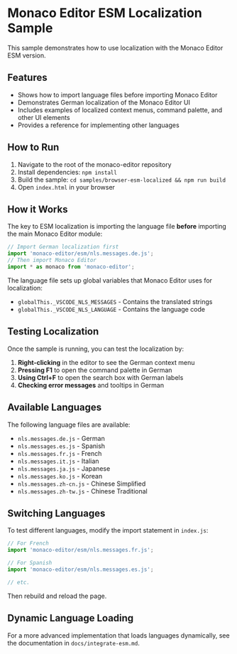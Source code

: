 # Monaco Editor ESM Localization Sample

This sample demonstrates how to use localization with the Monaco Editor ESM version.

## Features

- Shows how to import language files before importing Monaco Editor
- Demonstrates German localization of the Monaco Editor UI
- Includes examples of localized context menus, command palette, and other UI elements
- Provides a reference for implementing other languages

## How to Run

1. Navigate to the root of the monaco-editor repository
2. Install dependencies: `npm install`
3. Build the sample: `cd samples/browser-esm-localized && npm run build`
4. Open `index.html` in your browser

## How it Works

The key to ESM localization is importing the language file **before** importing the main Monaco Editor module:

```javascript
// Import German localization first
import 'monaco-editor/esm/nls.messages.de.js';
// Then import Monaco Editor
import * as monaco from 'monaco-editor';
```

The language file sets up global variables that Monaco Editor uses for localization:

- `globalThis._VSCODE_NLS_MESSAGES` - Contains the translated strings
- `globalThis._VSCODE_NLS_LANGUAGE` - Contains the language code

## Testing Localization

Once the sample is running, you can test the localization by:

1. **Right-clicking** in the editor to see the German context menu
2. **Pressing F1** to open the command palette in German
3. **Using Ctrl+F** to open the search box with German labels
4. **Checking error messages** and tooltips in German

## Available Languages

The following language files are available:

- `nls.messages.de.js` - German
- `nls.messages.es.js` - Spanish
- `nls.messages.fr.js` - French
- `nls.messages.it.js` - Italian
- `nls.messages.ja.js` - Japanese
- `nls.messages.ko.js` - Korean
- `nls.messages.zh-cn.js` - Chinese Simplified
- `nls.messages.zh-tw.js` - Chinese Traditional

## Switching Languages

To test different languages, modify the import statement in `index.js`:

```javascript
// For French
import 'monaco-editor/esm/nls.messages.fr.js';

// For Spanish
import 'monaco-editor/esm/nls.messages.es.js';

// etc.
```

Then rebuild and reload the page.

## Dynamic Language Loading

For a more advanced implementation that loads languages dynamically, see the documentation in `docs/integrate-esm.md`.
